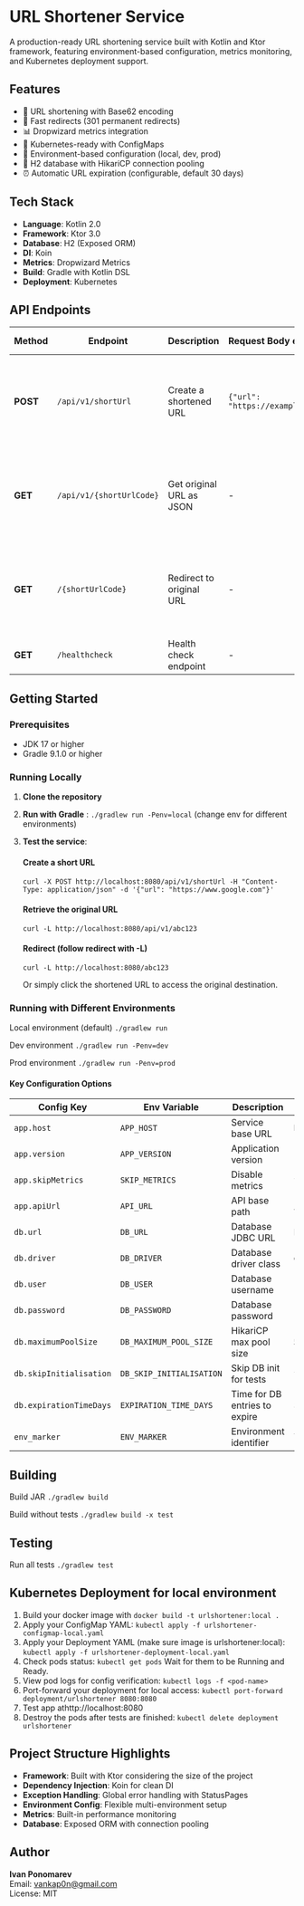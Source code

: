 # URL Shortener Service

A production-ready URL shortening service built with Kotlin and Ktor framework, featuring environment-based
configuration, metrics monitoring, and Kubernetes deployment support.

## Features

- 🔗 URL shortening with Base62 encoding
- 🚀 Fast redirects (301 permanent redirects)
- 📊 Dropwizard metrics integration
- 🐳 Kubernetes-ready with ConfigMaps
- 🔄 Environment-based configuration (local, dev, prod)
- 💾 H2 database with HikariCP connection pooling
- ⏰ Automatic URL expiration (configurable, default 30 days)

## Tech Stack

- **Language**: Kotlin 2.0
- **Framework**: Ktor 3.0
- **Database**: H2 (Exposed ORM)
- **DI**: Koin
- **Metrics**: Dropwizard Metrics
- **Build**: Gradle with Kotlin DSL
- **Deployment**: Kubernetes

## API Endpoints

| Method   | Endpoint                 | Description              | Request Body example             | Success Response example                                                              | Error Response                                                                          |
|----------|--------------------------|--------------------------|----------------------------------|---------------------------------------------------------------------------------------|-----------------------------------------------------------------------------------------|
| **POST** | `/api/v1/shortUrl`       | Create a shortened URL   | `{"url": "https://example.com"}` | `200 OK`<br>`{"success": true, "url": "http://localhost:8080/abc123", "error": null}` | `400 Bad Request`<br>`{"success": false, "url": null, "error": "Invalid URL format"}`   |
| **GET**  | `/api/v1/{shortUrlCode}` | Get original URL as JSON | -                                | `200 OK`<br>`{"success": true, "url": "https://example.com", "error": null}`          | `404 Not Found`<br>`{"success": false, "url": null, "error": "Original URL not found"}` |
| **GET**  | `/{shortUrlCode}`        | Redirect to original URL | -                                | `301 Moved Permanently`<br>Redirects to original URL                                  | `404 Not Found`<br>`{"success": false, "url": null, "error": "Original URL not found"}` |
| **GET**  | `/healthcheck`           | Health check endpoint    | -                                | `200 OK`<br>`OK`                                                                      | -                                                                                       |

## Getting Started

### Prerequisites

- JDK 17 or higher
- Gradle 9.1.0 or higher

### Running Locally

1. **Clone the repository**
2. **Run with Gradle** : `./gradlew run -Penv=local` (change env for different environments)
3. **Test the service**:

   #### Create a short URL

   `curl -X POST http://localhost:8080/api/v1/shortUrl
   -H "Content-Type: application/json"
   -d '{"url": "https://www.google.com"}'`

   #### Retrieve the original URL
   `curl -L http://localhost:8080/api/v1/abc123`

   #### Redirect (follow redirect with -L)

   `curl -L http://localhost:8080/abc123`

   Or simply click the shortened URL to access the original destination.

### Running with Different Environments

Local environment (default)
`./gradlew run`

Dev environment
`./gradlew run -Penv=dev`

Prod environment
`./gradlew run -Penv=prod`

#### Key Configuration Options

| Config Key              | Env Variable             | Description                   | Default                 |
|-------------------------|--------------------------|-------------------------------|-------------------------|
| `app.host`              | `APP_HOST`               | Service base URL              | `http://localhost:8080` |
| `app.version`           | `APP_VERSION`            | Application version           | `1.0`                   |
| `app.skipMetrics`       | `SKIP_METRICS`           | Disable metrics               | `false`                 |
| `app.apiUrl`            | `API_URL`                | API base path                 | `/api/v1`               |
| `db.url`                | `DB_URL`                 | Database JDBC URL             | H2 in-memory            |
| `db.driver`             | `DB_DRIVER`              | Database driver class         | `org.h2.Driver`         |
| `db.user`               | `DB_USER`                | Database username             | -                       |
| `db.password`           | `DB_PASSWORD`            | Database password             | -                       |
| `db.maximumPoolSize`    | `DB_MAXIMUM_POOL_SIZE`   | HikariCP max pool size        | `5`                     |
| `db.skipInitialisation` | `DB_SKIP_INITIALISATION` | Skip DB init for tests        | `false`                 |
| `db.expirationTimeDays` | `EXPIRATION_TIME_DAYS`   | Time for DB entries to expire | 30                      |
| `env_marker`            | `ENV_MARKER`             | Environment identifier        | `local`                 |

## Building

Build JAR
`./gradlew build`

Build without tests
`./gradlew build -x test`

## Testing

Run all tests
`./gradlew test`

## Kubernetes Deployment for local environment

1. Build your docker image with `docker build -t urlshortener:local .`
2. Apply your ConfigMap YAML:
   `kubectl apply -f urlshortener-configmap-local.yaml`
4. Apply your Deployment YAML (make sure image is urlshortener:local):
   `kubectl apply -f urlshortener-deployment-local.yaml`
5. Check pods status:
   `kubectl get pods`
   Wait for them to be Running and Ready.
6. View pod logs for config verification:
   `kubectl logs -f <pod-name>`
7. Port-forward your deployment for local access:
   `kubectl port-forward deployment/urlshortener 8080:8080`
7. Test app athttp://localhost:8080
8. Destroy the pods after tests are finished:
   `kubectl delete deployment urlshortener`

## Project Structure Highlights

- **Framework**: Built with Ktor considering the size of the project
- **Dependency Injection**: Koin for clean DI
- **Exception Handling**: Global error handling with StatusPages
- **Environment Config**: Flexible multi-environment setup
- **Metrics**: Built-in performance monitoring
- **Database**: Exposed ORM with connection pooling

## Author

**Ivan Ponomarev**  
Email: vankap0n@gmail.com  
License: MIT